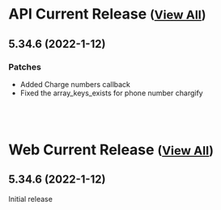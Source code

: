 
# API Current Release <small>([View All](/API.md))</small>
## 5.34.6 (2022-1-12)
### Patches 

- Added Charge numbers callback
- Fixed the array_keys_exists for phone number chargify

<br><br>
# Web Current Release <small>([View All](/Web.md))</small>
## 5.34.6 (2022-1-12)
Initial release

  